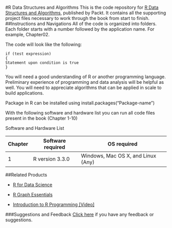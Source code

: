 #R Data Structures and Algorithms
This is the code repository for [R Data Structures and Algorithms](https://www.packtpub.com/application-development/r-data-structures-and-algorithms?utm_source=Github&utm_medium=Repository&utm_campaign=9781786465153), published by Packt. It contains all the supporting project files necessary to work through the book from start to finish.
##Instructions and Navigations
All of the code is organized into folders. Each folder starts with a number followed by the application name. For example, Chapter02.

The code will look like the following:
```
if (test expression)
{
Statement upon condition is true
}
```
You will need a good understanding of R or another programming language. Preliminary experience of programming and data analysis will be helpful as well. You will need to appreciate algorithms that can be applied in scale to build applications.

Package in R can be installed using install.packages(“Package-name”)

With the following software and hardware list you can run all code files present in the book (Chapter 1-10)

Software and Hardware List

| Chapter  | Software required                   | OS required                        |
| -------- | ------------------------------------| -----------------------------------|
| 1        | R version 3.3.0                     | Windows, Mac OS X, and Linux (Any) |                                                 | 2        | Rstudio Desktop 0.99.903            | Windows, Mac OS X, and Linux (Any) |

##Related Products
* [R for Data Science](https://www.packtpub.com/big-data-and-business-intelligence/r-data-science?utm_source=Github&utm_medium=Repository&utm_campaign=9781784390860)

* [R Graph Essentials](https://www.packtpub.com/big-data-and-business-intelligence/r-graph-essentials?utm_source=Github&utm_medium=Repository&utm_campaign=9781783554553)

* [Introduction to R Programming [Video]](https://www.packtpub.com/big-data-and-business-intelligence/introduction-r-programming-video?utm_source=Github&utm_medium=Repository&utm_campaign=9781786463869)


###Suggestions and Feedback
[Click here](https://docs.google.com/forms/d/e/1FAIpQLSe5qwunkGf6PUvzPirPDtuy1Du5Rlzew23UBp2S-P3wB-GcwQ/viewform) if you have any feedback or suggestions.

